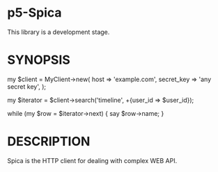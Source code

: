 p5-Spica
===========================================================================

This library is a development stage.

# SYNOPSIS

 my $client = MyClient->new(
     host       => 'example.com',
     secret_key => 'any secret key',
 );

 my $iterator = $client->search('timeline', +{user_id => $user_id});
 
 while (my $row = $iterator->next) {
     say $row->name;
 }

# DESCRIPTION

Spica is the HTTP client for dealing with complex WEB API.
